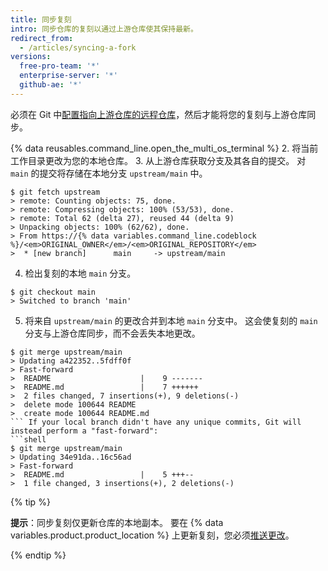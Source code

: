 ```yaml
---
title: 同步复刻
intro: 同步仓库的复刻以通过上游仓库使其保持最新。
redirect_from:
  - /articles/syncing-a-fork
versions:
  free-pro-team: '*'
  enterprise-server: '*'
  github-ae: '*'
---
```


必须在 Git 中[配置指向上游仓库的远程仓库](/articles/configuring-a-remote-for-a-fork)，然后才能将您的复刻与上游仓库同步。

{% data reusables.command_line.open_the_multi_os_terminal %}
2. 将当前工作目录更改为您的本地仓库。
3. 从上游仓库获取分支及其各自的提交。 对 `main` 的提交将存储在本地分支 `upstream/main` 中。
  ```shell
  $ git fetch upstream
  > remote: Counting objects: 75, done.
  > remote: Compressing objects: 100% (53/53), done.
  > remote: Total 62 (delta 27), reused 44 (delta 9)
  > Unpacking objects: 100% (62/62), done.
  > From https://{% data variables.command_line.codeblock %}/<em>ORIGINAL_OWNER</em>/<em>ORIGINAL_REPOSITORY</em>
  >  * [new branch]      main     -> upstream/main
  ```
4. 检出复刻的本地 `main` 分支。
  ```shell
  $ git checkout main
  > Switched to branch 'main'
  ```
5. 将来自 `upstream/main` 的更改合并到本地 `main` 分支中。 这会使复刻的 `main` 分支与上游仓库同步，而不会丢失本地更改。
  ```shell
  $ git merge upstream/main
  > Updating a422352..5fdff0f
  > Fast-forward
  >  README                    |    9 -------
  >  README.md                 |    7 ++++++
  >  2 files changed, 7 insertions(+), 9 deletions(-)
  >  delete mode 100644 README
  >  create mode 100644 README.md
  ``` If your local branch didn't have any unique commits, Git will instead perform a "fast-forward":
  ```shell
  $ git merge upstream/main
  > Updating 34e91da..16c56ad
  > Fast-forward
  >  README.md                 |    5 +++--
  >  1 file changed, 3 insertions(+), 2 deletions(-)
  ```

{% tip %}

**提示**：同步复刻仅更新仓库的本地副本。 要在 {% data variables.product.product_location %} 上更新复刻，您必须[推送更改](/articles/pushing-commits-to-a-remote-repository/)。

{% endtip %}
